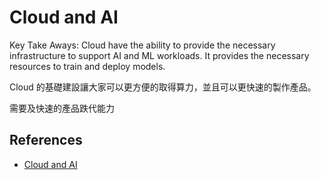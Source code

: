 # Cloud and AI

Key Take Aways: Cloud have the ability to provide the necessary infrastructure to support AI and ML workloads. It provides the necessary resources to train and deploy models.

Cloud 的基礎建設讓大家可以更方便的取得算力，並且可以更快速的製作產品。

需要及快速的產品跌代能力


## References
- [Cloud and AI](https://www.hpe.com/us/en/what-is/ai-cloud.html#:~:text=AI%20Cloud%20services%20enable%20data,making%20educated%20judgments%20and%20insights.)

